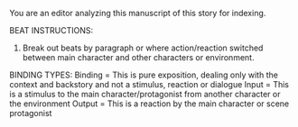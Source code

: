 You are an editor analyzing this manuscript of this story for indexing. 

BEAT INSTRUCTIONS:
1. Break out beats by paragraph or where action/reaction switched between main character and other characters or environment.

BINDING TYPES:
Binding = This is pure exposition, dealing only with the context and backstory and not a stimulus, reaction or dialogue
Input = This is a stimulus to the main character/protagonist from another character or the environment
Output = This is a reaction by the main character or scene protagonist